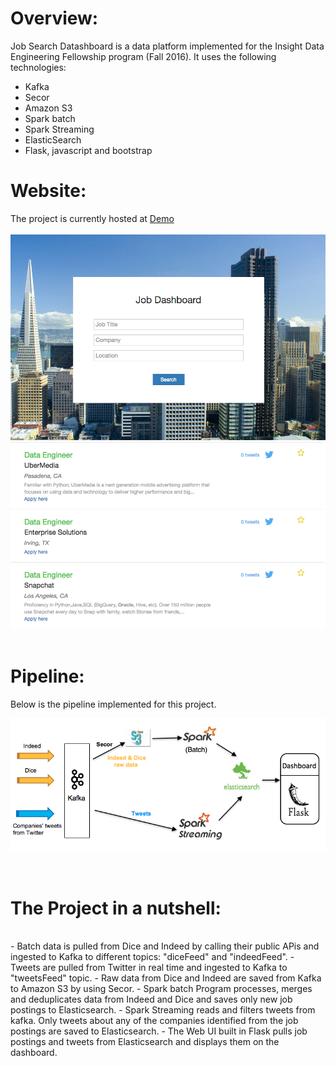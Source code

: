 Overview:
=========

Job Search Datashboard is a data platform implemented for the Insight Data Engineering Fellowship program (Fall 2016). 
It uses the following technologies:

- Kafka
- Secor
- Amazon S3
- Spark batch
- Spark Streaming
- ElasticSearch
- Flask, javascript and bootstrap


Website:
=========

The project is currently hosted at [Demo](http://ec2-50-112-150-148.us-west-2.compute.amazonaws.com/index)
<br/>
<br/>
![ ](https://github.com/giovannamalhotra/job_dashboard/blob/master/images/landing_page.png)
![ ](https://github.com/giovannamalhotra/job_dashboard/blob/master/images/search_results.png)
<br/>
<br/>

Pipeline:
=========

Below is the pipeline implemented for this project. 
<br/>

![ ](https://github.com/giovannamalhotra/job_dashboard/blob/master/images/pipeline.png)

<br/>

The Project in a nutshell:
==========================
<br/>
- Batch data is pulled from Dice and Indeed by calling their public APis and ingested to Kafka to different topics: "diceFeed" and "indeedFeed".
- Tweets are pulled from Twitter in real time and ingested to Kafka to "tweetsFeed" topic.
- Raw data from Dice and Indeed are saved from Kafka to Amazon S3 by using Secor.
- Spark batch Program processes, merges and deduplicates data from Indeed and Dice and saves only new job postings to Elasticsearch.
- Spark Streaming reads and filters tweets from kafka. Only tweets about any of the companies identified from the job postings are saved to Elasticsearch.
- The Web UI built in Flask pulls job postings and tweets from Elasticsearch and displays them on the dashboard. 

<br/>
<br/>





